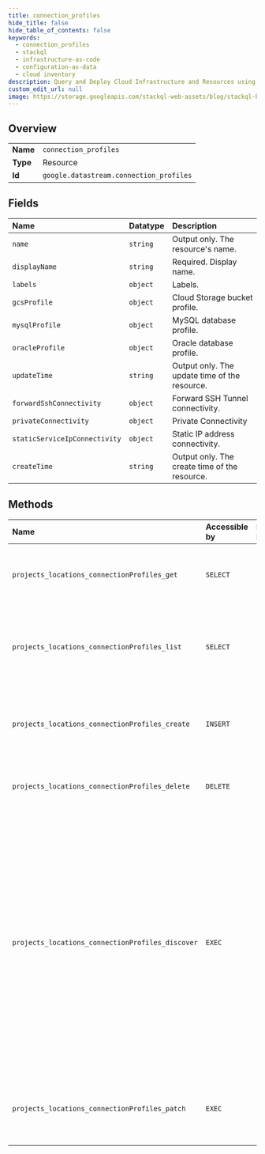 ```yaml
---
title: connection_profiles
hide_title: false
hide_table_of_contents: false
keywords:
  - connection_profiles
  - stackql
  - infrastructure-as-code
  - configuration-as-data
  - cloud inventory
description: Query and Deploy Cloud Infrastructure and Resources using SQL
custom_edit_url: null
image: https://storage.googleapis.com/stackql-web-assets/blog/stackql-blog-post-featured-image.png
---
```

  
    

## Overview
<table><tbody>
<tr><td><b>Name</b></td><td><code>connection_profiles</code></td></tr>
<tr><td><b>Type</b></td><td>Resource</td></tr>
<tr><td><b>Id</b></td><td><code>google.datastream.connection_profiles</code></td></tr>
</tbody></table>

## Fields
| Name | Datatype | Description |
|:-----|:---------|:------------|
| `name` | `string` | Output only. The resource's name. |
| `displayName` | `string` | Required. Display name. |
| `labels` | `object` | Labels. |
| `gcsProfile` | `object` | Cloud Storage bucket profile. |
| `mysqlProfile` | `object` | MySQL database profile. |
| `oracleProfile` | `object` | Oracle database profile. |
| `updateTime` | `string` | Output only. The update time of the resource. |
| `forwardSshConnectivity` | `object` | Forward SSH Tunnel connectivity. |
| `privateConnectivity` | `object` | Private Connectivity |
| `staticServiceIpConnectivity` | `object` | Static IP address connectivity. |
| `createTime` | `string` | Output only. The create time of the resource. |
## Methods
| Name | Accessible by | Required Params | Description |
|:-----|:--------------|:----------------|:------------|
| `projects_locations_connectionProfiles_get` | `SELECT` | `name` | Use this method to get details about a connection profile. |
| `projects_locations_connectionProfiles_list` | `SELECT` | `parent` | Use this method to list connection profiles created in a project and location. |
| `projects_locations_connectionProfiles_create` | `INSERT` | `parent` | Use this method to create a connection profile in a project and location. |
| `projects_locations_connectionProfiles_delete` | `DELETE` | `name` | Use this method to delete a connection profile. |
| `projects_locations_connectionProfiles_discover` | `EXEC` | `parent` | Use this method to discover a connection profile. The discover API call exposes the data objects and metadata belonging to the profile. Typically, a request returns children data objects of a parent data object that's optionally supplied in the request. |
| `projects_locations_connectionProfiles_patch` | `EXEC` | `name` | Use this method to update the parameters of a connection profile. |
